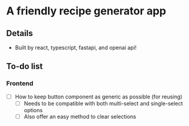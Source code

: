 # A friendly recipe generator app
## Details
- Built by react, typescript, fastapi, and openai api!

## To-do list
### Frontend
- [ ] How to keep button component as generic as possible (for reusing)
    - [ ] Needs to be compatible with both multi-select and single-select options
    - [ ] Also offer an easy method to clear selections